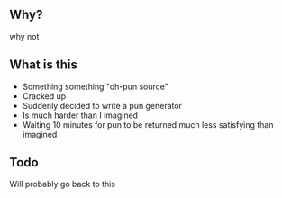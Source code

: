 ## Why?
why not

## What is this
- Something something "oh-pun source"
- Cracked up
- Suddenly decided to write a pun generator
- Is much harder than I imagined
- Waiting 10 minutes for pun to be returned much less satisfying than imagined

## Todo
Will probably go back to this 
